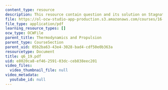 ```yaml
---
content_type: resource
description: This resource contain question and its solution on Stagnation Quantities.
file: https://ol-ocw-studio-app-production.s3.amazonaws.com/courses/16-01-unified-engineering-i-ii-iii-iv-fall-2005-spring-2006/e8020ca8ef46259103dcceb838eec201_q6_19.pdf
file_type: application/pdf
learning_resource_types: []
ocw_type: OCWFile
parent_title: Thermodynamics and Propulsion
parent_type: CourseSection
parent_uid: 05b2ba63-43e4-3028-bad4-cdf50e0b363a
resourcetype: Document
title: q6_19.pdf
uid: e8020ca8-ef46-2591-03dc-ceb838eec201
video_files:
  video_thumbnail_file: null
video_metadata:
  youtube_id: null
---
```

